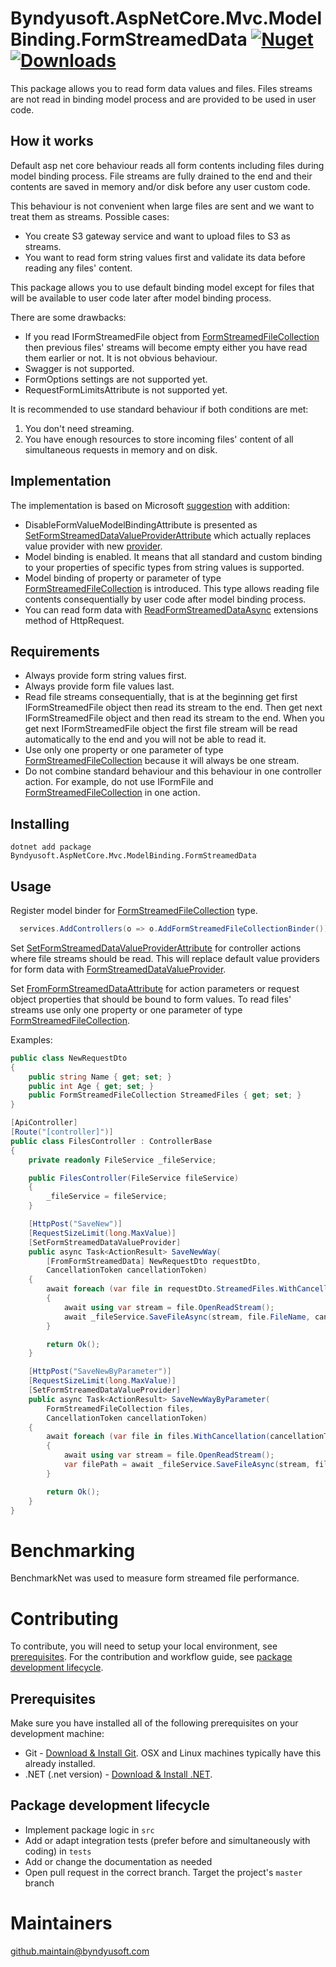 # Byndyusoft.AspNetCore.Mvc.ModelBinding.FormStreamedData [![Nuget](https://img.shields.io/nuget/v/Byndyusoft.AspNetCore.Mvc.ModelBinding.FormStreamedData.svg)](https://www.nuget.org/packages/Byndyusoft.AspNetCore.Mvc.ModelBinding.FormStreamedData/)[![Downloads](https://img.shields.io/nuget/dt/Byndyusoft.AspNetCore.Mvc.ModelBinding.FormStreamedData.svg)](https://www.nuget.org/packages/Byndyusoft.AspNetCore.Mvc.ModelBinding.FormStreamedData/)

This package allows you to read form data values and files. Files streams are not read in binding model process and are provided to be used in user code.

## How it works

Default asp net core behaviour reads all form contents including files during model binding process. File streams are fully drained to the end and their contents are saved in memory and/or disk before any user custom code.

This behaviour is not convenient when large files are sent and we want to treat them as streams. 
Possible cases:
- You create S3 gateway service and want to upload files to S3 as streams.
- You want to read form string values first and validate its data before reading any files' content.

This package allows you to use default binding model except for files that will be available to user code later after model binding process.

There are some drawbacks:
- If you read IFormStreamedFile object from [FormStreamedFileCollection](src/FormStreamedData/Values/FormStreamedFileCollection.cs) then previous files' streams will become empty either you have read them earlier or not. It is not obvious behaviour.
- Swagger is not supported.
- FormOptions settings are not supported yet.
- RequestFormLimitsAttribute is not supported yet.

It is recommended to use standard behaviour if both conditions are met:
1. You don't need streaming.
2. You have enough resources to store incoming files' content of all simultaneous requests in memory and on disk.

## Implementation

The implementation is based on Microsoft [suggestion](https://learn.microsoft.com/en-us/aspnet/core/mvc/models/file-uploads?view=aspnetcore-7.0#upload-large-files-with-streaming) with addition:
- DisableFormValueModelBindingAttribute is presented as [SetFormStreamedDataValueProviderAttribute](src/FormStreamedData/Attributes/SetFormStreamedDataValueProviderAttribute.cs) which actually replaces value provider with new [provider](src/FormStreamedData/Binders/FormStreamedDataValueProvider.cs).
- Model binding is enabled. It means that all standard and custom binding to your properties of specific types from string values is supported.
- Model binding of property or parameter of type [FormStreamedFileCollection](src/FormStreamedData/Values/FormStreamedFileCollection.cs) is introduced. This type allows reading file contents consequentially by user code after model binding process.
- You can read form data with [ReadFormStreamedDataAsync](src/FormStreamedData/Extensions/FormStreamedDataExtensions.cs) extensions method of HttpRequest.

## Requirements

- Always provide form string values first.
- Always provide form file values last.
- Read file streams consequentially, that is at the beginning get first IFormStreamedFile object then read its stream to the end. Then get next IFormStreamedFile object and then read its stream to the end. When you get next IFormStreamedFile object the first file stream will be read automatically to the end and you will not be able to read it.
- Use only one property or one parameter of type [FormStreamedFileCollection](src/FormStreamedData/Values/FormStreamedFileCollection.cs) because it will always be one stream.
- Do not combine standard behaviour and this behaviour in one controller action. For example, do not use IFormFile and [FormStreamedFileCollection](src/FormStreamedData/Values/FormStreamedFileCollection.cs) in one action.

## Installing

```shell
dotnet add package Byndyusoft.AspNetCore.Mvc.ModelBinding.FormStreamedData
```

## Usage

Register model binder for [FormStreamedFileCollection](src/FormStreamedData/Values/FormStreamedFileCollection.cs) type.

```csharp
  services.AddControllers(o => o.AddFormStreamedFileCollectionBinder());
```

Set [SetFormStreamedDataValueProviderAttribute](src/FormStreamedData/Attributes/SetFormStreamedDataValueProviderAttribute.cs) for controller actions where file streams should be read.
This will replace default value providers for form data with [FormStreamedDataValueProvider](src/FormStreamedData/Binders/FormStreamedDataValueProvider.cs).

Set [FromFormStreamedDataAttribute](src/FormStreamedData/Attributes/FromFormStreamedDataAttribute.cs) for action parameters or request object properties that should be bound to form values.
To read files' streams use only one property or one parameter of type [FormStreamedFileCollection](src/FormStreamedData/Values/FormStreamedFileCollection.cs).

Examples:
```csharp
public class NewRequestDto
{
	public string Name { get; set; }
	public int Age { get; set; }
	public FormStreamedFileCollection StreamedFiles { get; set; }
}

[ApiController]
[Route("[controller]")]
public class FilesController : ControllerBase
{
	private readonly FileService _fileService;

	public FilesController(FileService fileService)
	{		
		_fileService = fileService;
	}

	[HttpPost("SaveNew")]
	[RequestSizeLimit(long.MaxValue)]
	[SetFormStreamedDataValueProvider]
	public async Task<ActionResult> SaveNewWay(
		[FromFormStreamedData] NewRequestDto requestDto,
		CancellationToken cancellationToken)
	{		
		await foreach (var file in requestDto.StreamedFiles.WithCancellation(cancellationToken))
		{
			await using var stream = file.OpenReadStream();
			await _fileService.SaveFileAsync(stream, file.FileName, cancellationToken);
		}

		return Ok();
	}

	[HttpPost("SaveNewByParameter")]
	[RequestSizeLimit(long.MaxValue)]
	[SetFormStreamedDataValueProvider]
	public async Task<ActionResult> SaveNewWayByParameter(
		FormStreamedFileCollection files,
		CancellationToken cancellationToken)
	{
		await foreach (var file in files.WithCancellation(cancellationToken))
		{
			await using var stream = file.OpenReadStream();
			var filePath = await _fileService.SaveFileAsync(stream, file.FileName, cancellationToken);
		}

		return Ok();
	}
}
```

# Benchmarking

BenchmarkNet was used to measure form streamed file performance.

# Contributing

To contribute, you will need to setup your local environment, see [prerequisites](#prerequisites). For the contribution and workflow guide, see [package development lifecycle](#package-development-lifecycle).

## Prerequisites

Make sure you have installed all of the following prerequisites on your development machine:

- Git - [Download & Install Git](https://git-scm.com/downloads). OSX and Linux machines typically have this already installed.
- .NET (.net version) - [Download & Install .NET](https://dotnet.microsoft.com/en-us/download/dotnet/).

## Package development lifecycle

- Implement package logic in `src`
- Add or adapt integration tests (prefer before and simultaneously with coding) in `tests`
- Add or change the documentation as needed
- Open pull request in the correct branch. Target the project's `master` branch

# Maintainers
[github.maintain@byndyusoft.com](mailto:github.maintain@byndyusoft.com)
